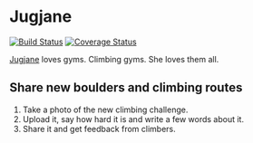 Jugjane
=======
[![Build Status](https://travis-ci.org/RadoBuransky/jugjane.png?branch=master)](https://travis-ci.org/RadoBuransky/jugjane)
[![Coverage Status](https://coveralls.io/repos/RadoBuransky/jugjane/badge.png?branch=bigbang)](https://coveralls.io/r/RadoBuransky/jugjane?branch=bigbang)

[Jugjane](http://jugjane.com/) loves gyms. Climbing gyms. She loves them all.

Share new boulders and climbing routes
--------------------------------------

1. Take a photo of the new climbing challenge.
2. Upload it, say how hard it is and write a few words about it.
3. Share it and get feedback from climbers.
